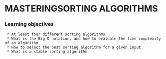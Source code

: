 # MASTERINGSORTING ALGORITHMS

### Learning objectives
     * At least four different sorting algorithms
     * What is the Big O notation, and how to evaluate the time complexity of an algorithm
     * How to select the best sorting algorithm for a given input
     * What is a stable sorting algorithm
